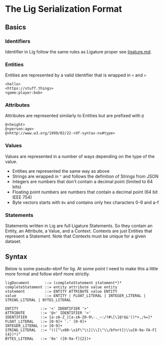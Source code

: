 # The Lig Serialization Format

## Basics

### Identifiers

Identifier in Lig follow the same rules as Ligature proper see [ligature.md](ligature.md#identifiers).

### Entities

Entities are represented by a valid Identifier that is wrapped in `<` and `>`

```
<hello>
<https://stuff.things>
<game:player:bob>
```

### Attributes

Attributes are represented similarly to Entities but are prefixed with `@`

```
@<height>
@<person:age>
@<http://www.w3.org/1999/02/22-rdf-syntax-ns#type>
```

### Values

Values are represented in a number of ways depending on the type of the value.
 * Entities are represented the same way as above
 * Strings are wrapped in `"` and follows the definition of Strings from JSON
 * Integers are numbers that don't contain a decimal point (limited to 64 bits)
 * Floating point numbers are numbers that contain a decimal point (64 bit IEEE 754)
 * Byte vectors starts with `0x` and contains only hex characters 0-9 and a-f

### Statements

Statements written in Lig are full Ligature Statements.
So they contain an Entity, an Attribute, a Value, and a Context.
Contexts are just Entities that represent a Statement.
Note that Contexts must be unique for a given dataset.

## Syntax

Below is some pseudo-ebnf for lig.
At some point I need to make this a little more formal and follow ebnf more strictly.

```
ligDocument       ::= (completeStatement statement*)*
completeStatement ::= entity attribute value entity
statement         ::= ENTITY ATTRIBUTE value ENTITY
value             ::= ENTITY | FLOAT_LITERAL | INTEGER_LITERAL | STRING_LITERAL | BYTES_LITERAL

ENTITY          ::= '<' IDENTIFIER '>'
ATTRIBUTE       ::= '@<' IDENTIFIER '>'
IDENTIFIER      ::= [a-zA-Z_][a-zA-Z0-9\-._~:/?#\[\]@!$&'()*+,;%=]*
FLOAT_LITERAL   ::= [0-9]+ '.' [0-9]+
INTEGER_LITERAL ::= [0-9]+
STRING_LITERAL  ::= "(([^\x00-\x1F\"\\]|\\[\"\\/bfnrt]|\\u[0-9a-fA-F]{4})*)"
BYTES_LITERAL   ::= '0x' ([0-9a-f]{2})+
```
